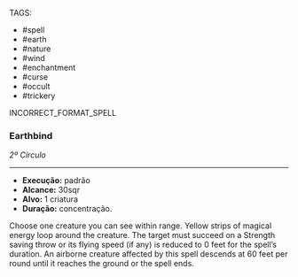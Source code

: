 TAGS:
- #spell
- #earth
- #nature
- #wind
- #enchantment
- #curse
- #occult
- #trickery

INCORRECT_FORMAT_SPELL
### Earthbind
*2º Círculo*
___
- **Execução:** padrão
- **Alcance:** 30sqr
- **Alvo:** 1 criatura
- **Duração:** concentração.

Choose one creature you can see within range. Yellow strips of magical energy loop around the creature. The target must succeed on a Strength saving throw or its flying speed (if any) is reduced to 0 feet for the spell’s duration. An airborne creature affected by this spell descends at 60 feet per round until it reaches the ground or the spell ends.

